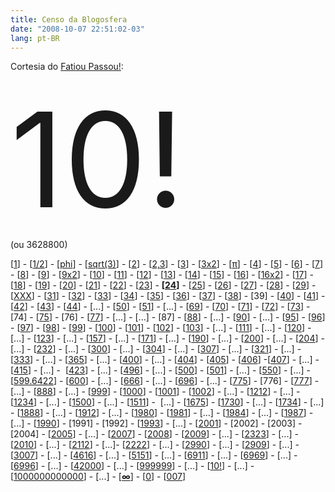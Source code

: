```yaml
---
title: Censo da Blogosfera
date: "2008-10-07 22:51:02-03"
lang: pt-BR
---
```


Cortesia do [Fatiou Passou!](http://fatioupassou.com/censo-da-blogosfera-and-counting.html):

<span style="font-size:1500%">10!</span>  
(ou 3628800)

[[1](http://fatioupassou.com/censo-da-blogosfera-and-counting.html "Inicio do censo da Blogosfera")] - [[1/2](http://brunoruchiga.wordpress.com/2008/10/05/censo-da-blogosfera/)] - [[phi](http://elfslair.blogspot.com/2008/10/censo-da-blogosfera.html)] - [[sqrt(3)](http://zonanerd.blogspot.com/2008/10/senso-blogosferco.html)] - [[2](http://teusmapress.evonblogs.com.br/censo-da-blogosfera-and-counting-2/)] - [[2,3](http://htxbr.com/sem-categoria/censo-da-blogosfera-2-3/)] - [[3](http://casal10.evonblogs.com.br/)] - [[3x2](http://coisasdehomem.hitechlive.com.br/2008/in-off/3-corra-e-pegue-seu-numero/)] - [[π](http://ww.brogui.com/2008/10/05/pi/)] - [[4](http://novo-mundo.org/log/geral/contagem-da-blogosfera-4.html)] - [[5](http://deussalvearainha.blogspot.com/2008/10/conteagem-da-blogosfera-5.html)] - [[6](http://bobagento.com/6/)] - [[7](http://www.treta.com.br/2008/10/1-2-3-4-5-6-7-garanta-j-o-seu-nmero.html)] - [[8](http://pictolirica.com/2008/10/05/contagem-da-blogosfera/)] - [[9](http://guezth.wordpress.com/2008/10/05/contagem-da-blogosfera/)] - [[9x2](http://www.opadrevoador.com/2008/10/9.html)] - [[10](http://www.birajones.com/2008/10/05/censo-da-blogosfera/)] - [[11](http://teobaldohp.blogspot.com/2008/10/11.html)] - [[12](http://semsononenhum.com/?p=128)] - [[13](http://www.umtudo.com/2008/10/censo-da-blogosfera-13/)] - [[14](http://dcarbono.com/boletim-de-ocorrencia/14/)] - [[15](http://sempreon.blogspot.com/2008/10/contagem-da-blogosfera-15.html)] - [[16](http://olhometro.com/2008/10/05/censo-da-blogosfera-16/)] - [[16x2](http://kilobyte.com.br/noticias-em-geral/16-questionario-da-blogosfera/)] - [[17](http://anderssauro.com/geral/17.html)] - [[18](http://www.negaointernauta.com/index.php/18/)] - [[19](http://log.blog.br/posts/censo-da-blogosfera/)] - [[20](http://bardocelso.blogspot.com/)] - [[21](http://www.jumentox.com/)] - [[22](http://animerda.blogspot.com/2008/10/censo-da-blogosfera.html)] - [[23](http://inutensilios.com/2008/10/05/23/)] - **[[24](http://www.estiloemo.com.br/24/)]** - [[25](http://www.caixapretta.com.br/2008/10/post-parceiro-25-2/)] - [[26](http://estafrio.blogspot.com/)] - [[27](http://www.uhull.com.br/10/05/vinte-e-sete/)] - [[28](http://feminices.geradorii.com/2008/10/05/contagem-da-blogosfera/)] - [[29](http://megabalaio.com/contagem-blogosferica-escolha-o-seu-numero/)] - [[XXX](http://seuestranho.blogspot.com/2008/10/xxx.html)] - [[31](http://zecanet.com/2008/10/31-contagem-da-blogosfera/)] - [[32](http://diegoxavier.com/mais-um-na-multidao/)] - [[33](http://daniel-san.blogspot.com/)] - [[34](http://ganguedopalhaco.blogspot.com/)] - [[35](http://gtagratis.com.br/35/)] - [[36](http://miztura.blogspot.com/)] - [[37](http://advancedunit.blogspot.com/2008/10/estava-eu.html)] - [[38](http://ctrlc.blog.br/2008/10/06/38-contagem-da-blogosfera-brasileira/)] - [39] - [[40](http://matheuscunha.wordpress.com/2008/10/05/40/)] - [[41](http://papibakigrafo.com/2008/10/censo-da-blogosfera.html)] - [[42](http://geradorii.com/2008/10/42.html)] - [[43](http://www.woolk.net/2008/10/43/)] - [[44](http://caipiblog.blogspot.com/2008/10/censo-da-blogosfera-o-caipira-44.html)] - [...] - [[50](http://peroxas.blogspot.com/2008/10/50.html)] - [[51](http://www.gravateiros.com.br)] - [...] - [[69](http://porqueveio.com/69/)] - [[70](http://viliouvi.blogspot.com/2008/10/censo-da-blogosfera.html)] - [[71](http://semtempero.blogspot.com)] - [[72](http://pneumoultra.nakanaide.net/?p=176)] - [[73](http://www.nerdssomosnozes.com/2008/10/73.html)] - [74] - [[75](http://www.mundodesbravador.com/2008/10/75.html)] - [76] - [[77](http://aprovadetapa.blogspot.com/2008/10/77-do-douglas-doido-maluco.html)] - [...] - [...] - [87] - [[88](http://saiu.com.br/2008/fgfd88/)] - [...] - [[90](http://d-efeitosespeciais.blogspot.com/2008/10/peguei-o-90.html)] - [...] - [[95](http://vemquetem.net/95-censo-da-blogosfera-and-counting/)] - [[96](http://lolhehehe.com/6870/96-69-so-que-do-ponto-de-vista-de-quem-ta-por-baixo.html)] - [[97](http://www.nerdset.com/cursosgratis/censo-blogosfera-97/)] - [[98](http://www.supercacetadas.com/2008/10/censo-da-blogosfera.html)] - [[99](http://www.kamikazeblog.com/?p=486)] - [[100](http://asnovidades.com.br/2008/100/)] - [[101](http://www.quartouniversitario.com/2008/10/contagem-da-blogosfera-101.html)] - [[102](http://www.xgoogle.com.br/blog)] - [[103](http://queijohumor.blogspot.com/2008/10/contagem-blogos.html)] - [...] - [[111](http://www.vidaemo.com.br/111.html)] - [...] - [[120](http://disgramatravou.blogspot.com/2008/10/censo-da-blogosfera-e-contando.html)] - [...] - [[123](http://dicasblogger.blogspot.com/2008/10/quem-e-quantos-so-os-blogueiros.html)] - [...] - [[157](http://markurgh.blogspot.com/2008/10/157.html)] - [...] - [[171](http://metiredesteocio.brogui.com/2008/10/05/171-ja-pegou-seu-numero/)] - [...] - [[190](http://www.eu-ri.com/censo-da-blogosfera-sou-o-190)] - [...] - [[200](http://justplay.info/posts/200/)] - [...] - [[204](http://leoninadigital.blogspot.com/2008/10/204.html)] - [...] - [[232](http://pior.brogui.com/?p=357)] - [...] - [[300](http://vidadeblogueira.com.br/300.html)] - [...] - [[304](http://www.blogsilence.com/304/)] - [...] - [[307](http://carrocarro.com.br/2008/diversos/307/)] - [...] - [[321](http://centoeuma.blogspot.com/2008/10/censo-da-blogosfera.html)] - [...] - [[333](http://elatadexico.blogspot.com/2008/10/contagem-da-blogosfera.html)] - [...] - [[365](http://reinaldo.pro.br/blog/2008/10/05/365/)] - [...] - [[400](http://loucodebom.blogspot.com/2008/10/contagem-da-blogosfera-400.html)] - [...] - [[404](http://www.inexistentman.net/2008/10/06/404/)] - [[405](http://mundodosblogues.blogspot.com/2008/10/contagem-da-blogsfera.html)] - [[406](http://www.soudoente.com/2008/10/406.html)] -[[407](http://www.tudojunto.org/censo-da-blogosfera-and-counting-407/)] - [...] - [[415](http://www.mundodastribos.com/415.html)] - [...] -  [[423](http://www.nerdcuritibano.com.br/2008/10/423/)] - [...] - [[496](http://www.mundobits.com/?p=1696)] - [...] - [[500](http://autovia.trankera.org/)] - [[501](http://quasebase.com/2008/501/)] - [...] - [[550](http://itsgreendesign.blogspot.com/2008/10/censo-da-blogosfera.html)] - [...] - [[599.6422](http://vacamodeon.wordpress.com/2008/10/05/contagem-da-blogosfera-5996422/)] - [[600](http://www.risonho.com.br/blog/index.php/2008/10/censo-da-blogosfera/)] - [...] - [[666](http://igaum.blogspot.com/2008/10/number-of-beast.html)] - [...] - [[696](http://trankera.com.br/luizgadetto/696/)] - [...] - [[775](http://www.cogumelolouco.com/775/)] - [776] - [[777](http://www.arteblog.net/curiosidades/777/)] - [...] - [[888](http://baixacombustao.com/geral/88/)] - [...] - [[999](http://poipoipoi.com/999/2008/)] - [[1000](http://algumacoisa.net/blog/blogosfera/2008/10/contando-a-blogosfera/)] - [[1001](http://1001gatos.org/)] - [[1002](http://caixa2.com/2008/10/04/1002/)] - [...] - [[1212](http://www.veiotarado.com/post/censo-da-blogosfera-and-counting/)] - [...] - [[1234](http://pagueimico.blogspot.com/2008/10/censo-da-blogosfera.html)] - [...] - [[1500](http://www.blognoticias.info/2008/10/censo-da-blogosfera/)] - [...] - [[1511](http://www.acessonews.com/blog/646/1511/)] -  [...] - [[1675](http://thelgblog.blogspot.com/)] - [[1730](http://crpo.blogspot.com/2008/10/censo-da-blogosfera.html)] - [...] - [[1734](http://praticandohumor.blogspot.com/2008/10/censo-da-blogosferae-eu-acordado-pra.html)] - [...] - [[1888](http://www.bombadigital.com/2008/10/1888.html)]  - [...] - [[1912](http://fofoca.org/geral/1912-o-ano-da-fofoca.html)] - [...] - [[1980](http://www.triplosentido.com/2008/10/escolha-seu-numero.html)] - [[1981](http://www.blogdobinhozito.com/2008/10/censo-da-blogosfera-and-counting.html)] - [...] - [[1984](http://desventurasemsequencia.blogspot.com/2008/10/censo-da-blogosfera-1984.html)] - [...] - [[1987](http://www.reitor.net/blog/2008/10/05/1987/)] - [...] - [[1990](http://cairobraga.wordpress.com/2008/10/05/1990/)] - [1991] - [1992] - [[1993](http://jackdownloads.blogspot.com/2008/10/1993_05.html)] - [...] - [[2001](http://www.desconspiracao.com/2008/10/06/2001-e-nosso/)] - [2002] - [2003] - [2004] - [[2005](http://blogdojornal.blogspot.com/2008/10/censo-da-blogosfera.html)] - [...] - [[2007](http://dicacs.blogspot.com/2008/10/censo-da-blogosfera.html)] - [[2008](http://oots.com.br/2008/10/05/censo-da-blogosfera/)] - [[2009](http://blogs.byideas.com.br/2008/10/2009-o-censo-da-blogosfera.html)] - [...] - [[2323](http://nadave.net/?p=1048)] - [...] - [[2010](http://blogpacuassado.blogspot.com/2008/10/2010.html)] - [...] - [[2112](http://usuariocompulsivo.blogspot.com/2008/10/2112.html)] - [...]- [[2222](http://www.blogdamandioca.com/blog/?p=565)] - [...] - [[2990](http://bloggerdigo.blogspot.com/2008/10/2990.html)] - [...] - [[2909](http://rwiki.blogspot.com/2008/10/contagem-da-blogosfera.html)] - [...] - [[3007](http://blogdoxavier.blogspot.com/2008/10/3007.html)] - [...] - [[4616](http://crazyseawolf.blogspot.com/2008/10/blogosfera-em-pesquisa.html)] - [...] - [[5151](http://papodebuteco.brogui.com/2008/10/06/censo-da-blogosfera-and-counting-5151/)] - [...] - [[6911](http://bloggalvao.blogspot.com/2008/10/censo-de-blogs.html)] - [...] - [[6969](http://lemesul.blogspot.com/2008/10/meu-numero-6969.html)] - [...] - [[6996](http://www.estacaobr.net/2008/10/6996.html)] - [...] - [[42000](http://www.universo42.com/2008/10/censo-da-blogsfera.html)] - [...] - [[999999](http://www.insuportaveis.com/2008/10/05/999999/)] - [...] - [[10!](http://rbardini.com/censo-da-blogosfera)] - [...] - [[1000000000000](http://www.mundovigarista.com/2008/10/1000000000000.html)] - [...] - [**[∞](http://www.gordonerd.com/?p=843)**] - [[0](http://www.shablemga.com/2008/10/05/eu-sou-o-0/)] - [[007](http://cerebelonabrita.blogspot.com/2008/10/007-brita-cerebelo-na-brita.html)]

